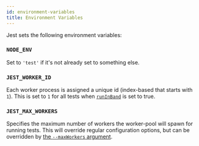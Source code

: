 ```yaml
---
id: environment-variables
title: Environment Variables
---
```


Jest sets the following environment variables:

### `NODE_ENV`

Set to `'test'` if it's not already set to something else.

### `JEST_WORKER_ID`

Each worker process is assigned a unique id (index-based that starts with `1`). This is set to `1` for all tests when [`runInBand`](CLI.md#--runinband) is set to true.

### `JEST_MAX_WORKERS`

Specifies the maximum number of workers the worker-pool will spawn for running tests. This will override regular configuration options, but can be overridden by [the `--maxWorkers` argument]('CLI#--maxworkersnumstring).
